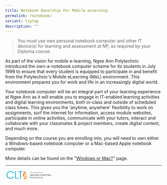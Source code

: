 ```yaml
---
title: Notebook Ownership For Mobile eLearning
permalink: /notebook/
variant: tiptap
description: ""
---
```

<blockquote>
<p>You must use own personal notebook computer and other IT device(s) for
learning and assessment at NP, as required by your Diploma course.</p>
</blockquote>
<p>As part of the vision for mobile e-learning, Ngee Ann Polytechnic introduced
the own-a-notebook computer scheme for its students in July 1999 to ensure
that every student is equipped to participate in and benefit from the Polytechnic's
Mobile eLearning (MeL) environment. This environment prepares you for work
and life in an increasingly digital world.</p>
<p>Your notebook computer will be an integral part of your learning experience
at Ngee Ann as it will enable you to engage in IT-enabled learning activities
and digital learning environments, both in-class and outside of scheduled
class times. This gives you the 'anytime, anywhere' flexibility to work
on assignments, surf the internet for information, access module websites,
participate in online activities, communicate with your tutors, interact
and collaborate with your classmates &amp; project members, create digital
content, and much more.</p>
<p>Depending on the course you are enrolling into, you will need to own either
a Windows-based notebook computer or a Mac-based Apple notebook computer.</p>
<p>More details can be found on the "<a href="/notebook/winormac" rel="noopener noreferrer nofollow" target="_blank">Windows or Mac?</a>" page.</p>
<hr>
<p></p>
<div class="isomer-image-wrapper">
<img style="width: 30%;" height="auto" width="100%" alt="clte logo" src="/images/CLTE_logo.png">
</div>
<p></p>